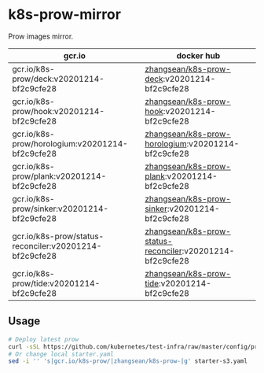 # k8s-prow-mirror

Prow images mirror.

gcr.io | docker hub
---|---
gcr.io/k8s-prow/deck:v20201214-bf2c9cfe28 | [zhangsean/k8s-prow-deck](https://hub.docker.com/r/zhangsean/k8s-prow-deck):v20201214-bf2c9cfe28
gcr.io/k8s-prow/hook:v20201214-bf2c9cfe28 | [zhangsean/k8s-prow-hook](https://hub.docker.com/r/zhangsean/k8s-prow-hook):v20201214-bf2c9cfe28
gcr.io/k8s-prow/horologium:v20201214-bf2c9cfe28 | [zhangsean/k8s-prow-horologium](https://hub.docker.com/r/zhangsean/k8s-prow-horologium):v20201214-bf2c9cfe28
gcr.io/k8s-prow/plank:v20201214-bf2c9cfe28 | [zhangsean/k8s-prow-plank](https://hub.docker.com/r/zhangsean/k8s-prow-plank):v20201214-bf2c9cfe28
gcr.io/k8s-prow/sinker:v20201214-bf2c9cfe28 | [zhangsean/k8s-prow-sinker](https://hub.docker.com/r/zhangsean/k8s-prow-sinker):v20201214-bf2c9cfe28
gcr.io/k8s-prow/status-reconciler:v20201214-bf2c9cfe28 | [zhangsean/k8s-prow-status-reconciler](https://hub.docker.com/r/zhangsean/k8s-prow-status-reconciler):v20201214-bf2c9cfe28
gcr.io/k8s-prow/tide:v20201214-bf2c9cfe28 | [zhangsean/k8s-prow-tide](https://hub.docker.com/r/zhangsean/k8s-prow-tide):v20201214-bf2c9cfe28

## Usage

```bash
# Deploy latest prow
curl -sSL https://github.com/kubernetes/test-infra/raw/master/config/prow/cluster/starter-s3.yaml | sed 's|gcr.io/k8s-prow/|zhangsean/k8s-prow-|g' | kubectl apply -f -
# Or change local starter.yaml
sed -i '' 's|gcr.io/k8s-prow/|zhangsean/k8s-prow-|g' starter-s3.yaml
```
